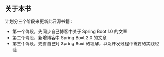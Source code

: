 ## 关于本书

计划分三个阶段来更新此开源书籍：



* 第一个阶段，先同步自己博客中关于 Spring Boot 1.0 的文章
* 第二个阶段，新增博客中 Spring Boot 2.0 的文章
* 第三个阶段，完善自己对 Spring Boot 的理解，以及开发过程中需要的实践经验



